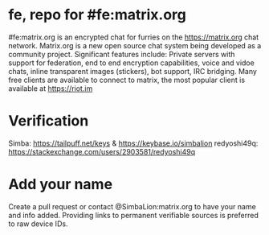 # fe, repo for #fe:matrix.org
#fe:matrix.org is an encrypted chat for furries on the https://matrix.org chat network. Matrix.org is a new open source chat system being developed as a community project. Significant features include: Private servers with support for federation, end to end encryption capabilities, voice and vidoe chats, inline transparent images (stickers), bot support, IRC bridging. Many free clients are available to connect to matrix, the most popular client is available at https://riot.im

# Verification
Simba: https://tailpuff.net/keys & https://keybase.io/simbalion
redyoshi49q: https://stackexchange.com/users/2903581/redyoshi49q

# Add your name
Create a pull request or contact @SimbaLion:matrix.org to have your name and info added. Providing links to permanent verifiable sources is preferred to raw device IDs.
